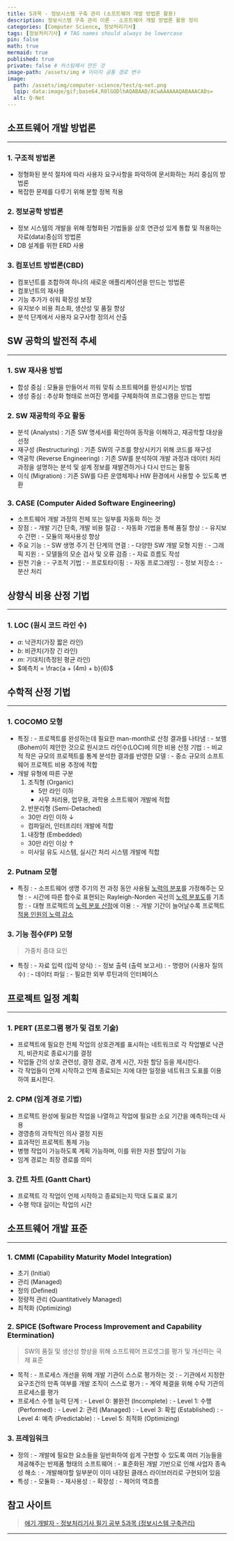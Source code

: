 ```yaml
---
title: 5과목 - 정보시스템 구축 관리 (소프트웨어 개발 방법론 활용)
description: 정보시스템 구축 관리 이론 - 소프트웨어 개발 방법론 활용 정리
categories: [Computer Science, 정보처리기사]
tags: [정보처리기사] # TAG names should always be lowercase
pin: false
math: true
mermaid: true
published: true
private: false # 커스텀해서 만든 것
image-path: /assets/img # 이미지 공통 경로 변수
image:
  path: /assets/img/computer-science/test/q-net.png
  lqip: data:image/gif;base64,R0lGODlhAQABAAD/ACwAAAAAAQABAAACADs=
  alt: Q-Net
---
```


## 소프트웨어 개발 방법론

---

### 1. 구조적 방법론

- 정형화된 분석 절차에 따라 사용자 요구사항을 파악하여 문서화하는 처리 중심의 방법론
- 복잡한 문제를 다루기 위해 분할 정복 적용

### 2. 정보공학 방법론

- 정보 시스템의 개발을 위해 정형화된 기법들을 상호 연관성 있게 통합 및 적용하는 자료(data)중심의 방법론
- DB 설계를 위한 ERD 사용

### 3. 컴포넌트 방법론(CBD)

- 컴포넌트를 조합하여 하나의 새로운 애플리케이션을 만드는 방법론
- 컴포넌트의 재사용
- 기능 추가가 쉬워 확장성 보장
- 유지보수 비용 최소화, 생산성 및 품질 향상
- 분석 단계에서 사용자 요구사항 정의서 산출

## SW 공학의 발전적 추세

---

### 1. SW 재사용 방법

- 합성 중심
  : 모듈을 만들어서 끼워 맞춰 소프트웨어를 완성시키는 방법
- 생성 중심
  : 추상화 형태로 쓰여진 명세를 구체화하여 프로그램을 만드는 방법

### 2. SW 재공학의 주요 활동

- 분석 (Analysts)
  : 기존 SW 명세서를 확인하여 동작을 이해하고, 재공학할 대상을 선정
- 재구성 (Restructuring)
  : 기존 SW의 구조를 향상시키기 위해 코드를 재구성
- 역공학 (Reverse Engineering)
  : 기존 SW를 분석하여 개발 과정과 데이터 처리 과정을 설명하는 분석 및 설계 정보를 재발견하거나 다시 만드는 활동
- 이식 (Migration)
  : 기존 SW를 다른 운영체제나 HW 환경에서 사용할 수 있도록 변환

### 3. CASE (Computer Aided Software Engineering)

- 소프트웨어 개발 과정의 전체 또는 일부를 자동화 하는 것
- 장점
  : - 개발 기간 단축, 개발 비용 절감
  : - 자동화 기법을 통해 품질 향상
  : - 유지보수 간편
  : - 모듈의 재사용성 향상
- 주요 기능
  : - SW 생명 주기 전 단계의 연결
  : - 다양한 SW 개발 모형 지원
  : - 그래픽 지원
  : - 모델들의 모순 검사 및 오류 검증
  : - 자료 흐름도 작성
- 원천 기술
  : - 구조적 기법
  : - 프로토타이핑
  : - 자동 프로그래밍
  : - 정보 저장소
  : - 분산 처리

## 상향식 비용 산정 기법

---

### 1. LOC (원시 코드 라인 수)

- $a$: 낙관치(가장 짧은 라인)
- $b$: 비관치(가장 긴 라인)
- $m$: 기대치(측정된 평균 라인)
- $예측치 = \frac{a + (4m) + b}{6}$

## 수학적 산정 기법

---

### 1. COCOMO 모형

- 특징
  : - 프로젝트를 완성하는데 필요한 man-month로 산정 결과를 나타냄
  : - 보헴(Bohem)이 제안한 것으로 원시코드 라인수(LOC)에 의한 비용 산정 기법
  : - 비교적 작은 규모의 프로젝트를 통계 분석한 결과를 반영한 모델
  : - 중소 규모의 소프트웨어 프로젝트 비용 추정에 적합
- 개발 유형에 따른 구분
  1.  조직형 (Organic)
      - 5만 라인 이하
      - 사무 처리용, 업무용, 과학용 소프트웨어 개발에 적합
  2.  반분리형 (Semi-Detached)
  - 30만 라인 이하 ↓
  - 컴파일러, 인터프리터 개발에 적합
  1.  내장형 (Embedded)
  - 30만 라인 이상 ↑
  - 미사일 유도 시스템, 실시간 처리 시스템 개발에 적합

### 2. Putnam 모형

- 특징
  : - 소프트웨어 생명 주기의 전 과정 동안 사용될 <ins>노력의 분포</ins>를 가정해주는 모형
  : - 시간에 따른 함수로 표현되는 Rayleigh-Norden 곡선의 <ins>노력 분포도</ins>를 기초함
  : - 대형 프로젝트의 <ins>노력 분포 산정</ins>에 이용
  : - 개발 기간이 늘어날수록 프로젝트 <ins>적용 인원의 노력 감소</ins>

### 3. 기능 점수(FP) 모형

> 가중치 증대 요인

- 특징
  : - 자료 입력 (입력 양식)
  : - 정보 출력 (출력 보고서)
  : - 명령어 (사용자 질의 수)
  : - 데이터 파일
  : - 필요한 외부 루틴과의 인터페이스

## 프로젝트 일정 계획

---

### 1. PERT (프로그램 평가 및 검토 기술)

- 프로젝트에 필요한 전체 작업의 상호관계를 표시하는 네트워크로 각 작업별로 낙관치, 비관치로 종료시기를 결정
- 작업들 간의 상호 관련성, 결정 경로, 경계 시간, 자원 할당 등을 제시한다.
- 각 작업들이 언제 시작하고 언제 종료되는 지에 대한 일정을 네트워크 도표를 이용하여 표시한다.

### 2. CPM (임계 경로 기법)

- 프로젝트 완성에 필요한 작업을 나열하고 작업에 필요한 소요 기간을 예측하는데 사용
- 경영층의 과학적인 의사 결정 지원
- 효과적인 프로젝트 통제 가능
- 병행 작업이 가능하도록 계획 가능하며, 이를 위한 자원 할당이 가능
- 임계 경로는 최장 경로를 의미

### 3. 간트 차트 (Gantt Chart)

- 프로젝트 각 작업이 언제 시작하고 종료되는지 막대 도표로 표기
- 수평 막대 길이는 작업의 시간

## 소프트웨어 개발 표준

---

### 1. CMMI (Capability Maturity Model Integration)

- 초기 (Initial)
- 관리 (Managed)
- 정의 (Defined)
- 정량적 관리 (Quantitatively Managed)
- 최적화 (Optimizing)

### 2. SPICE (Software Process Improvement and Capability Etermination)

> SW의 품질 및 생산성 향상을 위해 소프트웨어 프로셋그를 평가 및 개선하는 국제 표준

- 목적
  : - 프로세스 개선을 위해 개발 기관이 스스로 평가하는 것
  : - 기관에서 지정한 요구조건의 만족 여부를 개발 조직이 스스로 평가
  : - 계약 체결을 위해 수탁 기관의 프로세스를 평가
- 프로세스 수행 능력 단계
  : - Level 0: 불완전 (Incomplete)
  : - Level 1: 수행 (Performed)
  : - Level 2: 관리 (Managed)
  : - Level 3: 확립 (Established)
  : - Level 4: 예측 (Predictable)
  : - Level 5: 최적화 (Optimizing)

### 3. 프레임워크

- 정의
  : - 개발에 필요한 요소들을 일반화하여 쉽게 구현할 수 있도록 여러 기능들을 제공해주는 반제품 형태의 소프트웨어
  : - 표준화된 개발 기반으로 인해 사업자 종속성 해소
  : - 개발해야할 일부분이 이미 내장된 클래스 라이브러리로 구현되어 있음
- 특성
  : - 모듈화
  : - 재사용성
  : - 확장성
  : - 제어의 역흐름

## 참고 사이트

> [애기 개발자 - 정보처리기사 필기 공부 5과목 (정보시스템 구축관리)][ref_site_1]

---

[^cdn]: 콘텐츠 전송 네트워크

<!-- 이미지 -->

[image_1]: {{page.image-path}}/image_1.png

<!-- 블로그 게시글 -->

[post-title]: {{site.url}}/posts/heap

<!-- 참고 사이트 -->

[ref_site_1]: https://baby-dev.tistory.com/entry/%EC%A0%95%EB%B3%B4%EC%B2%98%EB%A6%AC%EA%B8%B0%EC%82%AC-%ED%95%84%EA%B8%B0-%EA%B3%B5%EB%B6%80-5%EA%B3%BC%EB%AA%A9-%EC%A0%95%EB%B3%B4%EC%8B%9C%EC%8A%A4%ED%85%9C-%EA%B5%AC%EC%B6%95%EA%B4%80%EB%A6%AC
